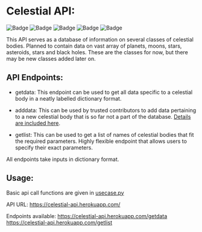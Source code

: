 # Celestial API:

![Badge](https://img.shields.io/badge/Planets-8-green) ![Badge](https://img.shields.io/badge/Moons-0-green) ![Badge](https://img.shields.io/badge/Asteroids-0-green) ![Badge](https://img.shields.io/badge/Stars-0-green) ![Badge](https://img.shields.io/badge/Black%20Holes-0-green)

This API serves as a database of information on several classes of celestial bodies. Planned to contain data on vast array of planets, moons, stars, asteroids, stars and black holes. These are the classes for now, but there may be new classes added later on.

## API Endpoints:

* getdata:
    This endpoint can be used to get all data specific to a celestial body in a neatly labelled dictionary format.

* adddata:
    This can be used by trusted contributors to add data pertaining to a new celestial body that is so far not a part of the database. [Details are included here](https://github.com/Roboramv2/Celestial-API/blob/main/addformat.md).

* getlist:
    This can be used to get a list of names of celestial bodies that fit the required parameters. Highly flexible endpoint that allows users to specify their exact parameters. 

All endpoints take inputs in dictionary format.

## Usage:
Basic api call functions are given in [usecase.py](https://github.com/Roboramv2/Celestial-API/blob/main/usecase.py)

API URL: 
https://celestial-api.herokuapp.com/

Endpoints available:
https://celestial-api.herokuapp.com/getdata
https://celestial-api.herokuapp.com/getlist


